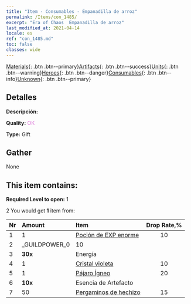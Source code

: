 ```yaml
---
title: "Item - Consumables - Empanadilla de arroz"
permalink: /Items/con_1485/
excerpt: "Era of Chaos  Empanadilla de arroz"
last_modified_at: 2021-04-14
locale: es
ref: "con_1485.md"
toc: false
classes: wide
---
```

 [Materials](/es/Items/){: .btn .btn--primary}[Artifacts](/es/Items/Artifacts/){: .btn .btn--success}[Units](/es/Items/Units/){: .btn .btn--warning}[Heroes](/es/Items/Heroes/){: .btn .btn--danger}[Consumables](/es/Items/Consumables/){: .btn .btn--info}[Unknown](/es/Items/Unknown/){: .btn .btn--primary}

## Detalles
 **Descripción:** 

 **Quality:** <span style="color: #DA70D6">OK</span>

 **Type:** Gift

## Gather

  None

## This item contains:

 **Required Level to open:** 1

 2 You would get **1** item  from:

  | Nr | Amount |     Item    | Drop Rate,% |
  |:---|:-------|:------------|:---------:|
  | 1 | 1 | [Poción de EXP enorme](/es/Items/con_703/) | 10 | 
  | 2 | _GUILDPOWER_0 | 10 | 
  | 3 |  **30x** | Energía |  | 15 | 
  | 4 | 1 | [Cristal violeta](/es/Items/con_720/) | 10 | 
  | 5 | 1 | [Pájaro Ígneo](/es/Items/unt_268/) | 20 | 
  | 6 |  **10x** | Esencia de Artefacto |  | 20 | 
  | 7 | 50 | [Pergaminos de hechizo](/es/Items/con_694/) | 15 | 
